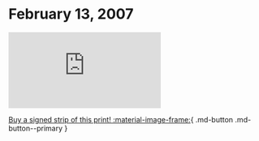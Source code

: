 # February 13, 2007

![](https://www.achewood.com/comic.php?date=02132007)

[Buy a signed strip of this print! :material-image-frame:](https://achewood-holiday-pop-up.myshopify.com/products/strip#02132007){ .md-button .md-button--primary }
